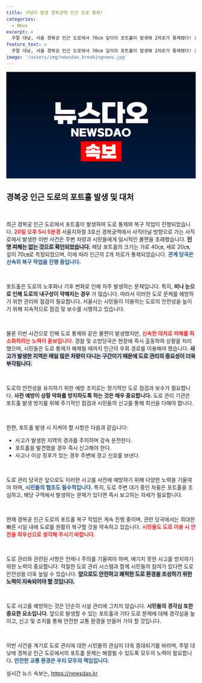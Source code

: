 ```yaml
---
title: 구덩이 발생 경복궁역 인근 도로 통제!
categories:
  - News
excerpt: >
  주말 대낮, 서울 경복궁 인근 도로에서 70cm 깊이의 포트홀이 발생해 2차로가 통제됐다! 큰 교통혼잡을 피하려면 지금 상황을 확인하세요!
feature_text: >
  주말 대낮, 서울 경복궁 인근 도로에서 70cm 깊이의 포트홀이 발생해 2차로가 통제됐다! 큰 교통혼잡을 피하려면 지금 상황을 확인하세요!
image: '/assets/img/newsdao_breakingnews.jpg'
---
```


<p><img src="/assets/img/newsdao_breakingnews.jpg" alt="bookingtag 속보" /></p>

<h2 data-ke-size="size26">경복궁 인근 도로의 포트홀 발생 및 대처</h2>

<p data-ke-size="size16">&nbsp;</p>

<p data-ke-size="size16">최근 경복궁 인근 도로에서 포트홀이 발생하여 도로 통제와 복구 작업이 진행되었습니다. <b><span style="color: #ee2323;">20일 오후 5시 5분경</span></b> 서울지하철 3호선 경복궁역에서 사직터널 방향으로 가는 사직로에서 발생한 이번 사건은 주변 차량과 시민들에게 일시적인 불편을 초래했습니다. <b><span style="background-color: #21538527;">인명 피해는 없는 것으로 확인되었습니다.</span></b> 해당 포트홀의 크기는 가로 40㎝, 세로 20㎝, 깊이 70㎝로 측정되었으며, 이에 따라 인근의 2개 차로가 통제되었습니다. <b><span style="color: #1a5490;">관계 당국은 신속히 복구 작업을 진행 중입니다.</span></b></p>

<p data-ke-size="size16">&nbsp;</p>

<p>포트홀은 도로의 노후화나 기후 변화로 인해 자주 발생하는 문제입니다. 특히, <b>비나 눈으로 인해 도로의 내구성이 약해지는 경우</b> 가 많습니다. 따라서 이러한 도로 문제를 예방하기 위한 관리와 점검이 필요합니다. 서울시는 시민들이 이용하는 도로의 안전성을 높이기 위해 지속적으로 점검 및 보수를 시행하고 있습니다. </p>

<p data-ke-size="size16">&nbsp;</p>

<p>물론 이번 사건으로 인해 도로 통제와 같은 불편이 발생했지만, <b><span style="color: #ee2323;">신속한 대처로 피해를 최소화하려는 노력이 돋보입니다.</span></b> 경찰 및 소방당국은 현장에 즉시 출동하여 상황을 처리했으며, 시민들은 도로 통제가 해제될 때까지 인근의 우회 경로를 이용해야 했습니다. <b><span style="background-color: #21538527;">사고가 발생한 지역은 매일 많은 차량이 다니는 구간이기 때문에 도로 관리의 중요성이 더욱 부각됩니다.</span></b></p>

<p data-ke-size="size16">&nbsp;</p>

<p>도로의 안전성을 유지하기 위한 예방 조치로는 정기적인 도로 점검과 보수가 필요합니다. <b>사전 예방이 상황 악화를 방지하도록 하는 것은 매우 중요합니다.</b> 도로 관리 기관은 포트홀 발생 방지를 위해 주기적인 점검과 시민들의 신고를 통해 최선을 다해야 합니다. </p>

<p data-ke-size="size16">&nbsp;</p>

<p>한편, 포트홀 발생 시 지켜야 할 사항은 다음과 같습니다: </p>

<ul>
    <li>사고가 발생한 지역의 경과를 주의하며 감속 운전한다.</li>
    <li>포트홀을 발견했을 경우 즉시 신고해야 한다.</li>
    <li>사고나 이상 징후가 있는 경우 주변에 경고 신호를 보낸다.</li>
</ul>

<p data-ke-size="size16">&nbsp;</p>

<p>도로 관리 당국은 앞으로도 이러한 사고를 사전에 예방하기 위해 다양한 노력을 기울여야 하며, <b><span style="color: #1a5490;">시민들의 협조도 필수적입니다.</span></b> 특히, 도로 주변 대기 중인 차들은 포트홀을 조심하고, 해당 구역에서 발생하는 문제가 있다면 즉시 보고하는 자세가 필요합니다. </p>

<p data-ke-size="size16">&nbsp;</p>

<p>현재 경복궁 인근 도로의 포트홀 복구 작업은 계속 진행 중이며, 관련 당국에서는 최대한 빠른 시일 내에 도로를 원활히 복구할 것을 약속하고 있습니다. <b><span style="color: #ee2323;">시민들도 도로 이용 시 안전을 최우선으로 생각해 주시기 바랍니다.</span></b> </p>

<p data-ke-size="size16">&nbsp;</p>

<p>도로 관리와 관련된 사항은 언제나 주의를 기울여야 하며, 예기치 못한 사고를 방지하기 위한 노력이 중요합니다. 적절한 도로 관리 시스템과 함께 시민들의 참여가 있다면 도로 안전성을 더욱 높일 수 있습니다. <b><span style="background-color: #21538527;">앞으로도 안전하고 쾌적한 도로 환경을 조성하기 위한 노력이 지속되어야 할 것입니다.</span></b> </p>

<p data-ke-size="size16">&nbsp;</p>

<p>도로 사고를 예방하는 것은 단순히 시설 관리에 그치지 않습니다. <b>시민들의 경각심 또한 중요한 요소입니다.</b> 앞으로 발생할 수 있는 포트홀과 기타 도로 문제에 대해 경각심을 높이고, 신고 및 조치를 통해 안전한 교통 환경을 만들어 가야 할 것입니다. </p>

<p data-ke-size="size16">&nbsp;</p>

<p>이번 사건을 계기로 도로 관리에 대한 시민들의 관심이 더욱 증대되기를 바라며, 주말 대낮에 경복궁 인근 도로에서의 포트홀 문제는 해결될 수 있도록 모두의 노력이 필요합니다. <b><span style="color: #1a5490;">안전한 교통 환경은 우리 모두의 책임입니다.</span></b> </p>
실시간 뉴스 속보는, <a href="https://newsdao.kr" rel="dofollow">https://newsdao.kr</a>


